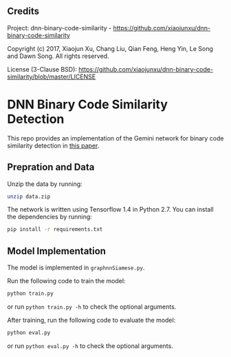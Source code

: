 ## Credits
Project: dnn-binary-code-similarity - https://github.com/xiaojunxu/dnn-binary-code-similarity

Copyright (c) 2017, Xiaojun Xu, Chang Liu, Qian Feng, Heng Yin, Le Song and Dawn Song. All rights reserved.

License (3-Clause BSD): https://github.com/xiaojunxu/dnn-binary-code-similarity/blob/master/LICENSE

# DNN Binary Code Similarity Detection
This repo provides an implementation of the Gemini network for binary code similarity detection in [this paper](https://arxiv.org/abs/1708.06525).

## Prepration and Data
Unzip the data by running:
```bash
unzip data.zip
```

The network is written using Tensorflow 1.4 in Python 2.7. You can install the dependencies by running:
```bash
pip install -r requirements.txt
```

## Model Implementation
The model is implemented in `graphnnSiamese.py`.

Run the following code to train the model:
```bash
python train.py
```
or run `python train.py -h` to check the optional arguments.

After training, run the following code to evaluate the model:
```bash
python eval.py
```
or run `python eval.py -h` to check the optional arguments.
